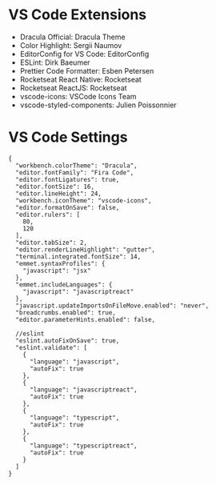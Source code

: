 # VS Code Extensions
- Dracula Official: Dracula Theme
- Color Highlight: Sergii Naumov
- EditorConfig for VS Code: EditorConfig
- ESLint: Dirk Baeumer
- Prettier Code Formatter: Esben Petersen
- Rocketseat React Native: Rocketseat
- Rocketseat ReactJS: Rocketseat
- vscode-icons: VSCode Icons Team
- vscode-styled-components: Julien Poissonnier

# VS Code Settings
```
{
  "workbench.colorTheme": "Dracula",
  "editor.fontFamily": "Fira Code",
  "editor.fontLigatures": true,
  "editor.fontSize": 16,
  "editor.lineHeight": 24,
  "workbench.iconTheme": "vscode-icons",
  "editor.formatOnSave": false,
  "editor.rulers": [
    80,
    120
  ],
  "editor.tabSize": 2,
  "editor.renderLineHighlight": "gutter",
  "terminal.integrated.fontSize": 14,
  "emmet.syntaxProfiles": {
    "javascript": "jsx"
  },
  "emmet.includeLanguages": {
    "javascript": "javascriptreact"
  },
  "javascript.updateImportsOnFileMove.enabled": "never",
  "breadcrumbs.enabled": true,
  "editor.parameterHints.enabled": false,

  //eslint
  "eslint.autoFixOnSave": true,
  "eslint.validate": [
    {
      "language": "javascript",
      "autoFix": true
    },
    {
      "language": "javascriptreact",
      "autoFix": true
    },
    {
      "language": "typescript",
      "autoFix": true
    },
    {
      "language": "typescriptreact",
      "autoFix": true
    }
  ]
}
```
